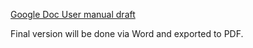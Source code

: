 [Google Doc User manual draft](https://docs.google.com/a/virginia.edu/document/d/1SeKohbdm5K8nj3lJfJzxhxnu08puSmm5up_czmMBnhw/edit)

Final version will be done via Word and exported to PDF.
